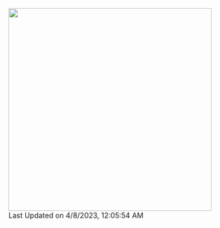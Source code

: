 <!--START_SECTION:lapras-card-->
<a href="https://lapras.com/public/moga" target="_blank" rel="noopener noreferrer"><img src="https://lapras-card-generator.vercel.app/api/svg?e=3.87&b=3.48&i=3.89&b1=%23767676&b2=%23e1e1e1&i1=%23888888&i2=%23cccccc&l=en" width="400" ></a>  
Last Updated on 4/8/2023, 12:05:54 AM
<!--END_SECTION:lapras-card-->

<!-- <a href="https://github.com/anuraghazra/github-readme-stats">
  <img align="left" src="https://github-readme-stats.vercel.app/api?username=mogaming217&show_icons=true&count_private=true" />
</a>
 -->
